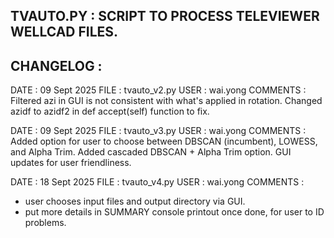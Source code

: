 TVAUTO.PY : SCRIPT TO PROCESS TELEVIEWER WELLCAD FILES. 
--------------------------------------------------------

CHANGELOG : 
--------------------------------------------------------

DATE : 09 Sept 2025
FILE : tvauto_v2.py
USER : wai.yong
COMMENTS : Filtered azi in GUI is not consistent with what's applied in rotation. 
Changed azidf to azidf2 in def accept(self) function to fix.

DATE : 09 Sept 2025
FILE : tvauto_v3.py
USER : wai.yong
COMMENTS : Added option for user to choose between DBSCAN (incumbent), LOWESS, and Alpha Trim.
Added cascaded DBSCAN + Alpha Trim option.
GUI updates for user friendliness.

DATE : 18 Sept 2025
FILE : tvauto_v4.py
USER : wai.yong
COMMENTS : 
- user chooses input files and output directory via GUI.
- put more details in SUMMARY console printout once done, for user to ID problems.
